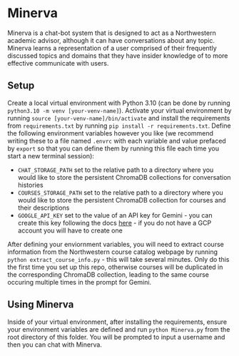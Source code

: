 # Minerva

Minerva is a chat-bot system that is designed to act as a Northwestern academic advisor, although it can have conversations about any topic. Minerva learns a representation of a user comprised of their frequently discussed topics and domains that they have insider knowledge of to more effective communicate with users.

## Setup

Create a local virtual environment with Python 3.10 (can be done by running `python3.10 -m venv [your-venv-name]`). Activate your virtual environment by running `source [your-venv-name]/bin/activate` and install the requirements from `requirements.txt` by running `pip install -r requirements.txt`. Define the following environment variables however you like \(we recommend writing these to a file named `.envrc` with each variable and value prefaced by `export` so that you can define them by running this file each time you start a new terminal session\):

- `CHAT_STORAGE_PATH` set to the relative path to a directory where you would like to store the persistent ChromaDB collections for conversation histories
- `COURSES_STORAGE_PATH` set to the relative path to a directory where you would like to store the persistent ChromaDB collection for courses and their descriptions
- `GOOGLE_API_KEY` set to the value of an API key for Gemini - you can create this key following the docs [here](https://ai.google.dev/gemini-api/docs/api-key) - if you do not have a GCP account you will have to create one

After defining your enviornment variables, you will need to extract course information from the Northwestern course catalog webpage by running `python extract_course_info.py` - this will take several minutes. Only do this the first time you set up this repo, otherwise courses will be duplicated in the corresponding ChromaDB collection, leading to the same course occuring multiple times in the prompt for Gemini.

## Using Minerva

Inside of your virtual environment, after installing the requirements, ensure your environment variables are defined and run `python Minerva.py` from the root directory of this folder. You will be prompted to input a username and then you can chat with Minerva.
